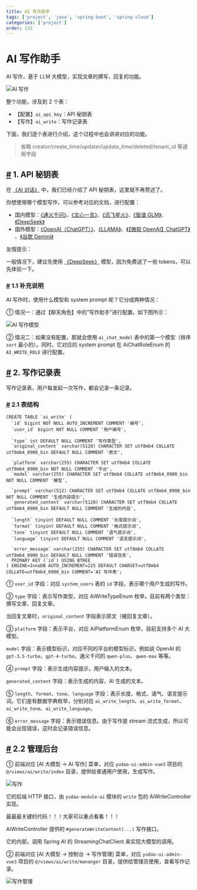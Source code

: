 ```yaml
---
title: AI 写作助手
tags: ['project', 'java', 'spring-boot', 'spring-cloud']
categories: ['project']
order: 133
---
```

# AI 写作助手

AI 写作，基于 LLM 大模型，实现文章的撰写、回复的功能。

 ![AI 写作](https://cloud.iocoder.cn/img/AI%E6%89%8B%E5%86%8C/AI%E5%86%99%E4%BD%9C/%E5%86%99%E4%BD%9C.png)

 整个功能，涉及到 2 个表：

 * 【配置】`ai_api_key`：API 秘钥表
* 【写作】`ai_write`：写作记录表

 下面，我们逐个表进行介绍，这个过程中也会讲讲对应的功能。

 
> 省略 creator/create\_time/updater/update\_time/deleted/tenant\_id 等通用字段

 ## [#](#_1-api-秘钥表) 1. API 秘钥表

 在 [《AI 对话》](/ai/chat/) 中，我们已经介绍了 API 秘钥表，这里就不再赘述了。

 你想使用哪个模型写作，可以参考对应的文档，进行配置：

 * 国内模型：[《通义千问》](/ai/tongyi)、[《文心一言》](/ai/yiyan)、[《讯飞星火》](/ai/xinghuo)、[《智谱 GLM》](/ai/glm)、[《DeepSeek》](/ai/deep-seek)
* 国外模型：[《OpenAI（ChatGPT）》](/ai/openai)、[《LLAMA》](/ai/llama)、[《【微软 OpenAI】ChatGPT》](/ai/azure-openai) 、[《谷歌 Gemini》](/ai/gemini)

 友情提示：

 一般情况下，建议先使用 [《DeepSeek》](/ai/deep-seek) 模型，因为免费送了一些 tokens，可以先体验一下。

 ### [#](#_1-1-补充说明) 1.1 补充说明

 AI 写作时，使用什么模型和 system prompt 呢？它分成两种情况：

 ① 情况一：通过【聊天角色】中的“写作助手”进行配置。如下图所示：

 ![AI 写作模型](https://cloud.iocoder.cn/img/AI%E6%89%8B%E5%86%8C/AI%E5%86%99%E4%BD%9C/%E5%86%99%E4%BD%9C%E6%A8%A1%E5%9E%8B.png)

 ② 情况二：如果没有配置，那就会使用 `ai_chat_model` 表中的第一个模型（排序 `sort` 最小的）。同时，它对应的 system prompt 在 AiChatRoleEnum 的 `AI_WRITE_ROLE` 进行配置。

 ## [#](#_2-写作记录表) 2. 写作记录表

 写作记录表，用户每发起一次写作，都会记录一条记录。

 ### [#](#_2-1-表结构) 2.1 表结构

 
```
CREATE TABLE `ai_write` (
  `id` bigint NOT NULL AUTO_INCREMENT COMMENT '编号',
  `user_id` bigint NOT NULL COMMENT '用户编号',
  
  `type` int DEFAULT NULL COMMENT '写作类型',
  `original_content` varchar(5120) CHARACTER SET utf8mb4 COLLATE utf8mb4_0900_bin DEFAULT NULL COMMENT '原文',
  
  `platform` varchar(255) CHARACTER SET utf8mb4 COLLATE utf8mb4_0900_bin NOT NULL COMMENT '平台',
  `model` varchar(255) CHARACTER SET utf8mb4 COLLATE utf8mb4_0900_bin NOT NULL COMMENT '模型',
  
  `prompt` varchar(512) CHARACTER SET utf8mb4 COLLATE utf8mb4_0900_bin NOT NULL COMMENT '生成内容提示',
  `generated_content` varchar(5120) CHARACTER SET utf8mb4 COLLATE utf8mb4_0900_bin DEFAULT NULL COMMENT '生成的内容',
  
  `length` tinyint DEFAULT NULL COMMENT '长度提示词',
  `format` tinyint DEFAULT NULL COMMENT '格式提示词',
  `tone` tinyint DEFAULT NULL COMMENT '语气提示词',
  `language` tinyint DEFAULT NULL COMMENT '语言提示词',
  
  `error_message` varchar(255) CHARACTER SET utf8mb4 COLLATE utf8mb4_0900_bin DEFAULT NULL COMMENT '错误信息',
  PRIMARY KEY (`id`) USING BTREE
) ENGINE=InnoDB AUTO_INCREMENT=225 DEFAULT CHARSET=utf8mb4 COLLATE=utf8mb4_0900_bin COMMENT='AI 写作表';

```
① `user_id` 字段：对应 `system_users` 表的 `id` 字段，表示哪个用户生成的写作。

 ② `type` 字段：表示写作类型，对应 AiWriteTypeEnum 枚举，目前有两个类型：撰写文章、回复文章。

 当回复文章时，`original_content` 字段表示原文（被回复文章）。

 ③ `platform` 字段：表示平台，对应 AiPlatformEnum 枚举，目前支持多个 AI 大模型。

 `model` 字段：表示模型标识，对应不同的平台的模型标识，例如说 OpenAI 的 `gpt-3.5-turbo`、`gpt-4-turbo`，通义千问的 `qwen-plus`、`qwen-max` 等等。

 ④ `prompt` 字段：表示生成内容提示，用户输入的文本。

 `generated_content` 字段：表示生成的内容，AI 生成的文本。

 ⑤ `length`、`format`、`tone`、`language` 字段：表示长度、格式、语气、语言提示词。它们是有数据字典枚举，分别对应 `ai_write_length`、`ai_write_format`、`ai_write_tone`、`ai_write_language`。

 ⑥ `error_message` 字段：表示错误信息。由于写作是 stream 流式生成，所以可能会出现错误，这时会记录错误信息。

 ## [#](#_2-2-管理后台) 2.2 管理后台

 ① 前端对应 [AI 大模型 -> AI 写作] 菜单，对应 `yudao-ui-admin-vue3` 项目的 `@/views/ai/write/index` 目录，提供给普通用户使用，生成写作。

 ![写作](https://cloud.iocoder.cn/img/AI%E6%89%8B%E5%86%8C/AI%E5%86%99%E4%BD%9C/%E5%86%99%E4%BD%9C.png)

 它的后端 HTTP 接口，由 `yudao-module-ai` 模块的 `write` 包的 AiWriteController 实现。

 最最最关键的代码！！！大家可以重点看看！！！

 AiWriteController 提供的 `#generateWriteContent(...)` 写作接口。

 它的内部，调用 Spring AI 的 StreamingChatClient 来实现大模型的调用。

 ② 前端对应 [AI 大模型 -> 控制台 -> 写作管理] 菜单，对应 `yudao-ui-admin-vue3` 项目的 `@/views/ai/write/mananger` 目录，提供给管理员使用，查看写作记录。

 ![写作管理](https://cloud.iocoder.cn/img/AI%E6%89%8B%E5%86%8C/AI%E5%86%99%E4%BD%9C/%E5%86%99%E4%BD%9C%E7%AE%A1%E7%90%86.png)


